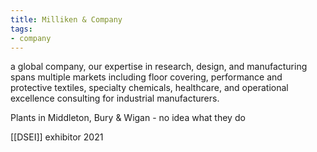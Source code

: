 ```yaml
---
title: Milliken & Company
tags:
- company
---
```

a global company, our expertise in research, design, and manufacturing spans multiple markets including floor covering, performance and protective textiles, specialty chemicals, healthcare, and operational excellence consulting for industrial manufacturers.

Plants in Middleton, Bury & Wigan - no idea what they do

[[DSEI]] exhibitor 2021
